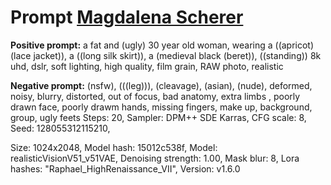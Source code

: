 # Prompt [Magdalena Scherer](https://www.bauernkrieg-bw.de/uffrur-ausstellung/ki-im-museum)

**Positive prompt:** a fat and (ugly) 30 year old woman, wearing a ((apricot) (lace jacket)), a ((long silk skirt)), a (medieval black (beret)), ((standing)) 8k uhd, dslr, soft lighting, high quality, film grain, RAW photo, realistic

**Negative prompt:** (nsfw), (((leg))), (cleavage), (asian), (nude), deformed, noisy, blurry, distorted, out of focus, bad anatomy, extra limbs , poorly drawn face, poorly drawm hands, missing fingers, make up, background, group, ugly feets
Steps: 20, Sampler: DPM++ SDE Karras, CFG scale: 8, Seed: 128055312115210,

Size: 1024x2048, Model hash: 15012c538f, Model: realisticVisionV51_v51VAE,
Denoising strength: 1.00, Mask blur: 8, Lora hashes: "Raphael_HighRenaissance_VII", Version: v1.6.0
